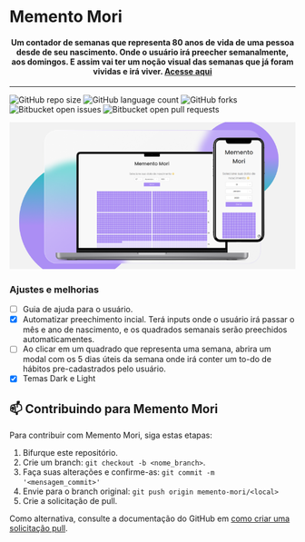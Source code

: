 # Memento Mori

<h4 align="center">
     Um contador de semanas que representa 80 anos de vida de uma pessoa desde de seu nascimento. Onde o usuário irá preecher semanalmente, aos domingos. E assim vai ter um noção visual das semanas que já foram vividas e irá viver. <a href="https://memento-mori-ten.vercel.app/">Acesse aqui</a>
</h4>

---

![GitHub repo size](https://img.shields.io/github/repo-size/lucasarieiv/memento-mori?style=for-the-badge)
![GitHub language count](https://img.shields.io/github/languages/count/lucasarieiv/memento-mori?style=for-the-badge)
![GitHub forks](https://img.shields.io/github/forks/lucasarieiv/memento-mori?style=for-the-badge)
![Bitbucket open issues](https://img.shields.io/bitbucket/issues/lucasarieiv/memento-mori?style=for-the-badge)
![Bitbucket open pull requests](https://img.shields.io/bitbucket/pr-raw/lucasarieiv/memento-mori?style=for-the-badge)

<p align="center">
     <img src="/public/img/capa.png">
</p>


### Ajustes e melhorias
- [ ] Guia de ajuda para o usuário.
- [x] Automatizar preechimento incial. Terá inputs onde o usuário irá passar o mês e ano de nascimento, e os quadrados semanais serão preechidos automaticamentes.
- [ ] Ao clicar em um quadrado que representa uma semana, abrira um modal com os 5 dias úteis da semana onde irá conter um to-do de hábitos pre-cadastrados pelo usuário.
- [x] Temas Dark e Light

## 📫 Contribuindo para Memento Mori
Para contribuir com Memento Mori, siga estas etapas:

1. Bifurque este repositório.
2. Crie um branch: `git checkout -b <nome_branch>`.
3. Faça suas alterações e confirme-as: `git commit -m '<mensagem_commit>'`
4. Envie para o branch original: `git push origin memento-mori/<local>`
5. Crie a solicitação de pull.

Como alternativa, consulte a documentação do GitHub em [como criar uma solicitação pull](https://help.github.com/en/github/collaborating-with-issues-and-pull-requests/creating-a-pull-request).
